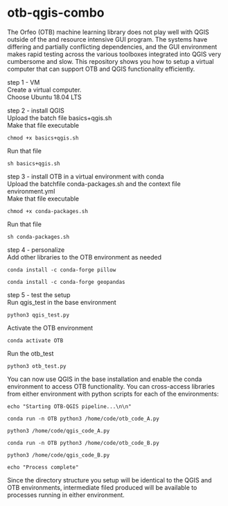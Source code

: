 # otb-qgis-combo

The Orfeo (OTB) machine learning library does not play well with QGIS outside of the and resource intensive GUI program.
The systems have differing and partially conflicting dependencies, and the GUI environment makes rapid testing across the various toolboxes integrated into QGIS very cumbersome and slow.
This repository shows you how to setup a virtual computer that can support OTB and QGIS functionality efficiently.

step 1 - VM <br>
Create a virtual computer.<br>
Choose Ubuntu 18.04 LTS <br>

step 2 - install QGIS <br>
Upload the batch file basics+qgis.sh <br>
Make that file executable  <br>

  	chmod +x basics+qgis.sh
Run that file <br>

  	sh basics+qgis.sh

step 3 - install OTB in a virtual environment with conda <br>
Upload the batchfile conda-packages.sh and the context file environment.yml <br>
Make that file executable <br>

  	chmod +x conda-packages.sh
Run that file <br>

  	sh conda-packages.sh

step 4 - personalize <br>
Add other libraries to the OTB environment as needed <br>

	conda install -c conda-forge pillow
	
	conda install -c conda-forge geopandas
  
step 5 - test the setup <br>
Run qgis_test in the base environment <br>

  	python3 qgis_test.py
	
Activate the OTB environment <br>

  	conda activate OTB
	
Run the otb_test <br>

  	python3 otb_test.py
  
You can now use QGIS in the base installation and enable the conda environment to access OTB functionality. 
You can cross-access libraries from either environment with python scripts for each of the environments: <br>

  	echo "Starting OTB-QGIS pipeline...\n\n" 
	
  	conda run -n OTB python3 /home/code/otb_code_A.py 
	
  	python3 /home/code/qgis_code_A.py 
	
  	conda run -n OTB python3 /home/code/otb_code_B.py 
	
  	python3 /home/code/qgis_code_B.py 
	
 	echo "Process complete"
	 
  
Since the directory structure you setup will be identical to the QGIS and OTB environments, intermediate filed produced will be available to processes running in either environment.



  
 


